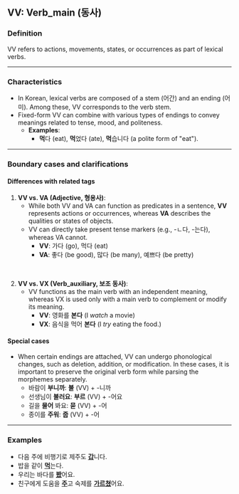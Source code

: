 ## VV: Verb_main (동사)

### Definition
VV refers to actions, movements, states, or occurrences as part of lexical verbs.

---

### Characteristics
- In Korean, lexical verbs are composed of a stem (어간) and an ending (어미). Among these, VV corresponds to the verb stem.  
- Fixed-form VV can combine with various types of endings to convey meanings related to tense, mood, and politeness.
  - **Examples**:
    - **먹**다 (eat), **먹**었다 (ate), **먹**습니다 (a polite form of "eat").

---

### Boundary cases and clarifications

#### Differences with related tags
1. **VV vs. VA (Adjective, 형용사)**:
   - While both VV and VA can function as predicates in a sentence, **VV** represents actions or occurrences, whereas **VA** describes the qualities or states of objects.  
   - VV can directly take present tense markers (e.g., -ㄴ다, -는다), whereas VA cannot.
     - **VV**: 가다 (go), 먹다 (eat)  
     - **VA**: 좋다 (be good), 많다 (be many), 예쁘다 (be pretty)
<br>

2. **VV vs. VX (Verb_auxiliary, 보조 동사)**:
   - VV functions as the main verb with an independent meaning, whereas VX is used only with a main verb to complement or modify its meaning.  
      - **VV**: 영화를 **본다** (I *watch* a movie)
      - **VX**: 음식을 먹어 **본다** (I *try* eating the food.)

#### Special cases
- When certain endings are attached, VV can undergo phonological changes, such as deletion, addition, or modification. In these cases, it is important to preserve the original verb form while parsing the morphemes separately.
  - 바람이 **부니까**: **불** (VV) + -니까  
  - 선생님이 **불러요**: **부르** (VV) + -어요  
  - 길을 **물어** 봐요: **묻** (VV) + -어  
  - 종이를 **주워**: **줍** (VV) + -어  

---

### Examples
- 다음 주에 비행기로 제주도 <ins>**갑**</ins>니다.
- 밥을 같이 <ins>**먹**</ins>는다.  
- 우리는 바다를 <ins>**봤**</ins>어요.  
- 친구에게 도움을 <ins>**주**</ins>고 숙제를 <ins>**가르쳤**</ins>어요.
